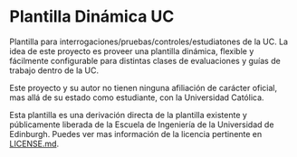 # Plantilla Dinámica UC
Plantilla para interrogaciones/pruebas/controles/estudiatones de la UC. La idea de este proyecto es proveer una plantilla dinámica, flexible y fácilmente configurable para distintas clases de evaluaciones y guías de trabajo dentro de la UC.

Este proyecto y su autor no tienen ninguna afiliación de carácter oficial, mas allá de su estado como estudiante, con la Universidad Católica.

Esta plantilla es una derivación directa de la plantilla existente y públicamente liberada de la Escuela de Ingeniería de la Universidad de Edinburgh. Puedes ver mas información de la licencia pertinente en [LICENSE.md](LICENSE.md).
